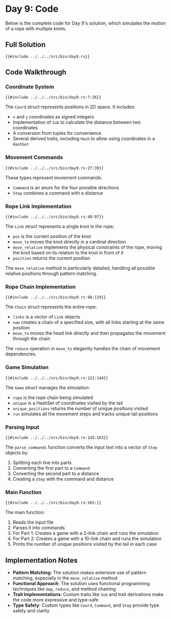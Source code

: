 # Day 9: Code

Below is the complete code for Day 9's solution, which simulates the motion of a rope with multiple knots.

## Full Solution

```rust,no_run,noplayground
{{#include ../../../src/bin/day9.rs}}
```

## Code Walkthrough

### Coordinate System

```rust,no_run,noplayground
{{#include ../../../src/bin/day9.rs:7:26}}
```

The `Coord` struct represents positions in 2D space. It includes:
- `x` and `y` coordinates as signed integers
- Implementation of `Sub` to calculate the distance between two coordinates
- A conversion from tuples for convenience
- Several derived traits, including `Hash` to allow using coordinates in a `HashSet`

### Movement Commands

```rust,no_run,noplayground
{{#include ../../../src/bin/day9.rs:27:39}}
```

These types represent movement commands:
- `Command` is an enum for the four possible directions
- `Step` combines a command with a distance

### Rope Link Implementation

```rust,no_run,noplayground
{{#include ../../../src/bin/day9.rs:40:97}}
```

The `Link` struct represents a single knot in the rope:
- `pos` is the current position of the knot
- `move_to` moves the knot directly in a cardinal direction
- `move_relative` implements the physical constraints of the rope, moving the knot based on its relation to the knot in front of it
- `position` returns the current position

The `move_relative` method is particularly detailed, handling all possible relative positions through pattern matching.

### Rope Chain Implementation

```rust,no_run,noplayground
{{#include ../../../src/bin/day9.rs:98:119}}
```

The `Chain` struct represents the entire rope:
- `links` is a vector of `Link` objects
- `new` creates a chain of a specified size, with all links starting at the same position
- `move_to` moves the head link directly and then propagates the movement through the chain

The `reduce` operation in `move_to` elegantly handles the chain of movement dependencies.

### Game Simulation

```rust,no_run,noplayground
{{#include ../../../src/bin/day9.rs:121:144}}
```

The `Game` struct manages the simulation:
- `rope` is the rope chain being simulated
- `unique` is a HashSet of coordinates visited by the tail
- `unique_positions` returns the number of unique positions visited
- `run` simulates all the movement steps and tracks unique tail positions

### Parsing Input

```rust,no_run,noplayground
{{#include ../../../src/bin/day9.rs:145:163}}
```

The `parse_commands` function converts the input text into a vector of `Step` objects by:
1. Splitting each line into parts
2. Converting the first part to a `Command`
3. Converting the second part to a distance
4. Creating a `Step` with the command and distance

### Main Function

```rust,no_run,noplayground
{{#include ../../../src/bin/day9.rs:165:}}
```

The main function:
1. Reads the input file
2. Parses it into commands
3. For Part 1: Creates a game with a 2-link chain and runs the simulation
4. For Part 2: Creates a game with a 10-link chain and runs the simulation
5. Prints the number of unique positions visited by the tail in each case

## Implementation Notes

- **Pattern Matching**: The solution makes extensive use of pattern matching, especially in the `move_relative` method
- **Functional Approach**: The solution uses functional programming techniques like `map`, `reduce`, and method chaining
- **Trait Implementations**: Custom traits like `Sub` and trait derivations make the code more expressive and type-safe
- **Type Safety**: Custom types like `Coord`, `Command`, and `Step` provide type safety and clarity
